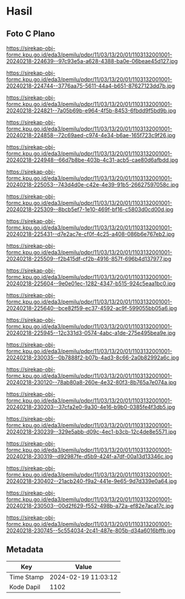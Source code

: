 # Hasil

## Foto C Plano

https://sirekap-obj-formc.kpu.go.id/eda3/pemilu/pdpr/11/03/13/20/01/1103132001001-20240218-224639--97c93e5a-a628-4388-ba0e-06beae45d127.jpg

https://sirekap-obj-formc.kpu.go.id/eda3/pemilu/pdpr/11/03/13/20/01/1103132001001-20240218-224744--3776aa75-5611-44a4-b651-87627123dd7b.jpg

https://sirekap-obj-formc.kpu.go.id/eda3/pemilu/pdpr/11/03/13/20/01/1103132001001-20240218-224821--7a05b69b-e964-4f5b-8453-6fbdd9f5bd9b.jpg

https://sirekap-obj-formc.kpu.go.id/eda3/pemilu/pdpr/11/03/13/20/01/1103132001001-20240218-224858--72c69aed-c974-4e34-b6ae-165f723c9f26.jpg

https://sirekap-obj-formc.kpu.go.id/eda3/pemilu/pdpr/11/03/13/20/01/1103132001001-20240218-224948--66d7b8be-403b-4c31-acb5-cae80d6afbdd.jpg

https://sirekap-obj-formc.kpu.go.id/eda3/pemilu/pdpr/11/03/13/20/01/1103132001001-20240218-225053--743d4d0e-c42e-4e39-91b5-26627597058c.jpg

https://sirekap-obj-formc.kpu.go.id/eda3/pemilu/pdpr/11/03/13/20/01/1103132001001-20240218-225309--8bcb5ef7-1e10-469f-bf16-c5803d0cd00d.jpg

https://sirekap-obj-formc.kpu.go.id/eda3/pemilu/pdpr/11/03/13/20/01/1103132001001-20240218-225431--d7e2ac7e-cf0f-4c25-a408-086b6e767eb2.jpg

https://sirekap-obj-formc.kpu.go.id/eda3/pemilu/pdpr/11/03/13/20/01/1103132001001-20240218-225509--f2b415df-cf2b-4916-857f-696b4d137977.jpg

https://sirekap-obj-formc.kpu.go.id/eda3/pemilu/pdpr/11/03/13/20/01/1103132001001-20240218-225604--9e0e01ec-1282-4347-b515-924c5eaa1bc0.jpg

https://sirekap-obj-formc.kpu.go.id/eda3/pemilu/pdpr/11/03/13/20/01/1103132001001-20240218-225640--bce82f59-ec37-4592-ac9f-599055bb05a6.jpg

https://sirekap-obj-formc.kpu.go.id/eda3/pemilu/pdpr/11/03/13/20/01/1103132001001-20240218-225945--12c331d3-0574-4abc-a1de-275e495bea9e.jpg

https://sirekap-obj-formc.kpu.go.id/eda3/pemilu/pdpr/11/03/13/20/01/1103132001001-20240218-230035--0b7888f2-b07b-4ad3-8c66-2a0b82992a6c.jpg

https://sirekap-obj-formc.kpu.go.id/eda3/pemilu/pdpr/11/03/13/20/01/1103132001001-20240218-230120--78ab80a8-260e-4e32-80f3-8b765a7e074a.jpg

https://sirekap-obj-formc.kpu.go.id/eda3/pemilu/pdpr/11/03/13/20/01/1103132001001-20240218-230203--37cfa2e0-9a30-4e16-b9b0-0385fe4f3db5.jpg

https://sirekap-obj-formc.kpu.go.id/eda3/pemilu/pdpr/11/03/13/20/01/1103132001001-20240218-230239--329e5abb-d09c-4ec1-b3cb-12c4de8e5571.jpg

https://sirekap-obj-formc.kpu.go.id/eda3/pemilu/pdpr/11/03/13/20/01/1103132001001-20240218-230319--d92987fe-d5b9-424f-a7df-00a13d13346c.jpg

https://sirekap-obj-formc.kpu.go.id/eda3/pemilu/pdpr/11/03/13/20/01/1103132001001-20240218-230402--21acb240-f9a2-441e-9e65-9d7d339e0a64.jpg

https://sirekap-obj-formc.kpu.go.id/eda3/pemilu/pdpr/11/03/13/20/01/1103132001001-20240218-230503--00d2f629-f552-498b-a72a-ef82e7aca17c.jpg

https://sirekap-obj-formc.kpu.go.id/eda3/pemilu/pdpr/11/03/13/20/01/1103132001001-20240218-230745--5c554034-2c41-487e-805b-d34a6016bffb.jpg


## Metadata

| Key        | Value               |
| ---------- | ------------------- |
| Time Stamp | 2024-02-19 11:03:12 |
| Kode Dapil | 1102                |



